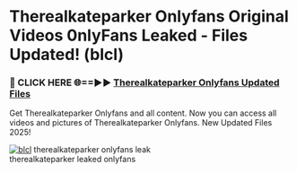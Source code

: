 # Therealkateparker Onlyfans Original Videos 0nlyFans Leaked - Files Updated! (blcl)

<h3>🔴 CLICK HERE 🌐==►► <a href="https://tinyurl.com/4seja8ks" rel="nofollow">Therealkateparker Onlyfans Updated Files</a></h3>

Get Therealkateparker Onlyfans and all content. Now you can access all videos and pictures of Therealkateparker Onlyfans. New Updated Files 2025!

[![blcl](https://i.imgur.com/EWjZXRe.gif)](https://tinyurl.com/4seja8ks)
therealkateparker onlyfans leak<br>
therealkateparker leaked onlyfans